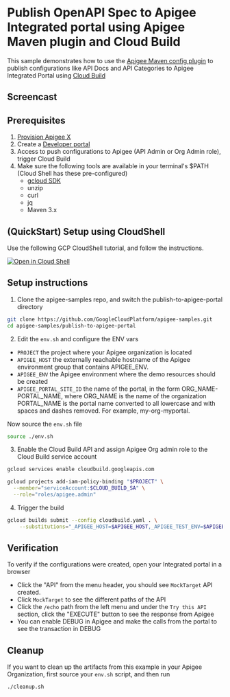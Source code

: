# Publish OpenAPI Spec to Apigee Integrated portal using Apigee Maven plugin and Cloud Build

This sample demonstrates how to use the [Apigee Maven config plugin](https://github.com/apigee/apigee-config-maven-plugin) to publish configurations like API Docs and API Categories to Apigee Integrated Portal using [Cloud Build](https://cloud.google.com/build/docs/overview)

## Screencast

## Prerequisites

1. [Provision Apigee X](https://cloud.google.com/apigee/docs/api-platform/get-started/provisioning-intro)
2. Create a [Developer portal](https://cloud.google.com/apigee/docs/api-platform/publish/portal/build-integrated-portal)
3. Access to push configurations to Apigee (API Admin or Org Admin role), trigger Cloud Build
4. Make sure the following tools are available in your terminal's $PATH (Cloud Shell has these pre-configured)
    * [gcloud SDK](https://cloud.google.com/sdk/docs/install)
    * unzip
    * curl
    * jq
    * Maven 3.x

## (QuickStart) Setup using CloudShell

Use the following GCP CloudShell tutorial, and follow the instructions.

[![Open in Cloud Shell](https://gstatic.com/cloudssh/images/open-btn.png)](https://ssh.cloud.google.com/cloudshell/open?cloudshell_git_repo=https://github.com/GoogleCloudPlatform/apigee-samples&cloudshell_git_branch=main&cloudshell_workspace=.&cloudshell_tutorial=publish-to-apigee-portal/docs/cloudshell-tutorial-maven.md)

## Setup instructions

1. Clone the apigee-samples repo, and switch the publish-to-apigee-portal directory

```bash
git clone https://github.com/GoogleCloudPlatform/apigee-samples.git
cd apigee-samples/publish-to-apigee-portal
```

2. Edit the `env.sh` and configure the ENV vars

* `PROJECT` the project where your Apigee organization is located
* `APIGEE_HOST` the externally reachable hostname of the Apigee environment group that contains APIGEE_ENV.
* `APIGEE_ENV` the Apigee environment where the demo resources should be created
* `APIGEE_PORTAL_SITE_ID` the name of the portal, in the form ORG_NAME-PORTAL_NAME, 
    where ORG_NAME is the name of the organization
    PORTAL_NAME is the portal name converted to all lowercase 
    and with spaces and dashes removed. For example, my-org-myportal.

Now source the `env.sh` file

```bash
source ./env.sh
```

3. Enable the Cloud Build API and assign Apigee Org admin role to the Cloud Build service account

```bash
gcloud services enable cloudbuild.googleapis.com

gcloud projects add-iam-policy-binding "$PROJECT" \
  --member="serviceAccount:$CLOUD_BUILD_SA" \
  --role="roles/apigee.admin"
```

4. Trigger the build

```bash
gcloud builds submit --config cloudbuild.yaml . \
    --substitutions="_APIGEE_HOST=$APIGEE_HOST,_APIGEE_TEST_ENV=$APIGEE_ENV,_APIGEE_PORTAL_SITE_ID=$APIGEE_PORTAL_SITE_ID"
```

## Verification

To verify if the configurations were created, open your Integrated portal in a browser

* Click the "API" from the menu header, you should see `MockTarget` API created.
* Click `MockTarget` to see the different paths of the API
* Click the `/echo` path from the left menu and under the `Try this API` section, click the "EXECUTE" button to see the response from Apigee
* You can enable DEBUG in Apigee and make the calls from the portal to see the transaction in DEBUG

## Cleanup

If you want to clean up the artifacts from this example in your Apigee Organization, first source your `env.sh` script, and then run

```bash
./cleanup.sh
```
